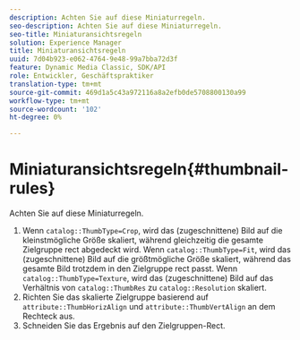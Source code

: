 ```yaml
---
description: Achten Sie auf diese Miniaturregeln.
seo-description: Achten Sie auf diese Miniaturregeln.
seo-title: Miniaturansichtsregeln
solution: Experience Manager
title: Miniaturansichtsregeln
uuid: 7d04b923-e062-4764-9e48-99a7bba72d3f
feature: Dynamic Media Classic, SDK/API
role: Entwickler, Geschäftspraktiker
translation-type: tm+mt
source-git-commit: 469d1a5c43a972116a8a2efb0de5708800130a99
workflow-type: tm+mt
source-wordcount: '102'
ht-degree: 0%

---
```



# Miniaturansichtsregeln{#thumbnail-rules}

Achten Sie auf diese Miniaturregeln.

1. Wenn `catalog::ThumbType=Crop`, wird das (zugeschnittene) Bild auf die kleinstmögliche Größe skaliert, während gleichzeitig die gesamte Zielgruppe rect abgedeckt wird. Wenn `catalog::ThumbType=Fit`, wird das (zugeschnittene) Bild auf die größtmögliche Größe skaliert, während das gesamte Bild trotzdem in den Zielgruppe rect passt. Wenn `catalog::ThumbType=Texture`, wird das (zugeschnittene) Bild auf das Verhältnis von `catalog::ThumbRes` zu `catalog::Resolution` skaliert.
1. Richten Sie das skalierte Zielgruppe basierend auf `attribute::ThumbHorizAlign` und `attribute::ThumbVertAlign` an dem Rechteck aus.
1. Schneiden Sie das Ergebnis auf den Zielgruppen-Rect.

